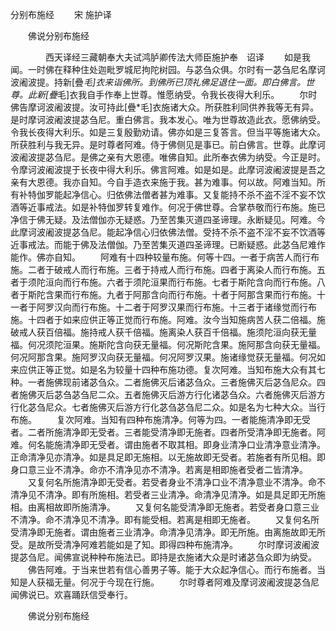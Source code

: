   分别布施经
　　宋 施护译




　　佛说分别布施经

　　　　西天译经三藏朝奉大夫试鸿胪卿传法大师臣施护奉　诏译
　　如是我闻。一时佛在释种住处迦毗罗城尼拘陀树园。与苾刍众俱。尔时有一苾刍尼名摩诃波阇波提。持新[疊*毛]衣来诣佛所。到佛所已顶礼佛足退住一面。即白佛言。世尊。此新[疊*毛]衣我自手作奉上世尊。惟愿纳受。令我长夜得大利乐。
　　尔时佛告摩诃波阇波提。汝可持此[疊*毛]衣施诸大众。所获胜利同供养我等无有异。是时摩诃波阇波提苾刍尼。重白佛言。我本发心。唯为世尊故造此衣。愿佛纳受。令我长夜得大利乐。如是三复殷勤劝请。佛亦如是三复答言。但当平等施诸大众。所获胜利与我无异。是时尊者阿难。侍于佛侧见是事已。前白佛言。世尊。此摩诃波阇波提苾刍尼。是佛之亲有大恩德。唯佛自知。此所奉衣佛为纳受。今正是时。令摩诃波阇波提于长夜中得大利乐。佛言阿难。如是如是。此摩诃波阇波提是吾之亲有大恩德。我亦自知。今自手造衣来施于我。甚为难事。何以故。阿难当知。所有补特伽罗能起净信心。归依佛法僧者甚为难事。又复能持不杀不盗不淫不妄不饮酒等近事戒法。如是补特伽罗转复难作。何况于佛世尊。合掌恭敬而行布施。施已净信于佛无疑。及法僧伽亦无疑惑。乃至苦集灭道四圣谛理。永断疑见。阿难。今此摩诃波阇波提苾刍尼。能起净信心归依佛法僧。受持不杀不盗不淫不妄不饮酒等近事戒法。而能于佛及法僧伽。乃至苦集灭道四圣谛理。已断疑惑。此苾刍尼难作能作。佛亦自知。
　　阿难有十四种较量布施。何等十四。一者于病苦人而行布施。二者于破戒人而行布施。三者于持戒人而行布施。四者于离染人而行布施。五者于须陀洹向而行布施。六者于须陀洹果而行布施。七者于斯陀含向而行布施。八者于斯陀含果而行布施。九者于阿那含向而行布施。十者于阿那含果而行布施。十一者于阿罗汉向而行布施。十二者于阿罗汉果而行布施。十三者于诸缘觉而行布施。十四者于如来应供正等正觉而行布施。阿难。汝今当知施病苦人获二倍福。施破戒人获百倍福。施持戒人获千倍福。施离染人获百千倍福。施须陀洹向获无量福。何况须陀洹果。施斯陀含向获无量福。何况斯陀含果。施阿那含向获无量福。何况阿那含果。施阿罗汉向获无量福。何况阿罗汉果。施诸缘觉获无量福。何况如来应供正等正觉。如是名为较量十四种布施功德。复次阿难。当知布施大众有其七种。一者施佛现前诸苾刍众。二者施佛灭后诸苾刍众。三者施佛灭后苾刍尼众。四者施佛灭后苾刍苾刍尼二众。五者施佛灭后游方行化诸苾刍众。六者施佛灭后游方行化苾刍尼众。七者施佛灭后游方行化苾刍苾刍尼二众。如是名为七种大众。当行布施。
　　复次阿难。当知有四种布施清净。何等为四。一者能施清净即无受者。二者所施清净即无受者。三者能受清净即无施者。四者所受清净即无施者。阿难。何名能施清净即无受者。谓由施者不取其相。即身业清净口业清净意业清净。正命清净见亦清净。如是具足即无施相。以无施故即无受者。若施者有所见相。即身口意三业不清净。命亦不清净见亦不清净。若离是相即施者受者二皆清净。
　　又复何名所施清净即无受者。若受者身业不清净口业不清净意业不清净。命不清净见不清净。即有所施相。若受者三业清净。命清净见清净。如是具足即无所施相。由离相故即所施清净。
　　又复何名能受清净即无施者。若受者身口意三业不清净。命不清净见不清净。即有能受相。若离是相即无施者。
　　又复何名所受清净即无施者。谓由施者三业清净。命清净见清净。即无所施。由离施故即无所受。是故所受清净阿难若能如是了知。即得四种布施清净。
　　尔时摩诃波阇波提苾刍尼。闻佛宣说种种布施法已。即持是衣施诸大众是时诸苾刍众即为纳受。
　　佛告阿难。于当来世若有信心善男子等。能于大众起净信心。而行布施者。当知是人获福无量。何况于今现在行施。
　　尔时尊者阿难及摩诃波阇波提苾刍尼闻佛说已。欢喜踊跃信受奉行。

　　佛说分别布施经


